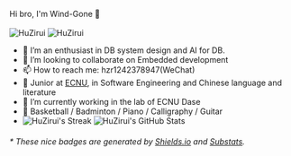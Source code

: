 

Hi bro, I'm Wind-Gone 👋
<br></br>
![HuZirui](https://github-profile-summary-cards.vercel.app/api/cards/profile-details?username=Wind-Gone&theme=monokai)
![HuZirui](https://github-readme-stats.vercel.app/api/top-langs/?username=Wind-Gone&hide=html&layout=compact&theme=algolia)
- 🌱 I’m an enthusiast in DB system design and AI for DB.
- 👯 I’m looking to collaborate on Embedded development
- 📫 How to reach me: hzr1242378947(WeChat)
- 🍻 Junior at [ECNU](https://www.ecnu.edu.cn/), in Software Engineering and Chinese language and literature
- 🔭 I’m currently working in the lab of ECNU Dase
- 🏀 Basketball / Badminton / Piano / Calligraphy / Guitar
- ![HuZirui's Streak](https://github-readme-streak-stats.herokuapp.com/?user=Wind-Gone&theme=algolia)  ![HuZirui's GitHub Stats](https://github-readme-stats.vercel.app/api?username=Wind-Gone&show_icons=true&count_private=true&theme=algolia)

<h6>* These nice badges are generated by <a href="https://shields.io/">Shields.io</a> and <a href="https://github.com/spencerwooo/Substats">Substats</a>.</h6>

<!--
**Wind-Gone/Wind-Gone** is a ✨ _special_ ✨ repository because its `README.md` (this file) appears on your GitHub profile.

Here are some ideas to get you started:

- 🔭 I’m currently working on ...
- 🌱 I’m currently learning ...
- 👯 I’m looking to collaborate on ...
- 🤔 I’m looking for help with ...
- 💬 Ask me about ...
- 📫 How to reach me: ...
- 😄 Pronouns: ...
- ⚡ Fun fact: ...
-->
